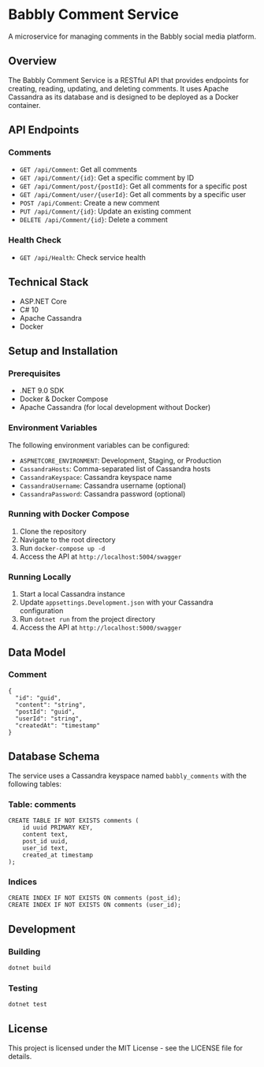 # Babbly Comment Service

A microservice for managing comments in the Babbly social media platform.

## Overview

The Babbly Comment Service is a RESTful API that provides endpoints for creating, reading, updating, and deleting comments. It uses Apache Cassandra as its database and is designed to be deployed as a Docker container.

## API Endpoints

### Comments

- `GET /api/Comment`: Get all comments
- `GET /api/Comment/{id}`: Get a specific comment by ID
- `GET /api/Comment/post/{postId}`: Get all comments for a specific post
- `GET /api/Comment/user/{userId}`: Get all comments by a specific user
- `POST /api/Comment`: Create a new comment
- `PUT /api/Comment/{id}`: Update an existing comment
- `DELETE /api/Comment/{id}`: Delete a comment

### Health Check

- `GET /api/Health`: Check service health

## Technical Stack

- ASP.NET Core
- C# 10
- Apache Cassandra
- Docker

## Setup and Installation

### Prerequisites

- .NET 9.0 SDK
- Docker & Docker Compose
- Apache Cassandra (for local development without Docker)

### Environment Variables

The following environment variables can be configured:

- `ASPNETCORE_ENVIRONMENT`: Development, Staging, or Production
- `CassandraHosts`: Comma-separated list of Cassandra hosts
- `CassandraKeyspace`: Cassandra keyspace name
- `CassandraUsername`: Cassandra username (optional)
- `CassandraPassword`: Cassandra password (optional)

### Running with Docker Compose

1. Clone the repository
2. Navigate to the root directory
3. Run `docker-compose up -d`
4. Access the API at `http://localhost:5004/swagger`

### Running Locally

1. Start a local Cassandra instance
2. Update `appsettings.Development.json` with your Cassandra configuration
3. Run `dotnet run` from the project directory
4. Access the API at `http://localhost:5000/swagger`

## Data Model

### Comment

```
{
  "id": "guid",
  "content": "string",
  "postId": "guid",
  "userId": "string",
  "createdAt": "timestamp"
}
```

## Database Schema

The service uses a Cassandra keyspace named `babbly_comments` with the following tables:

### Table: comments

```cql
CREATE TABLE IF NOT EXISTS comments (
    id uuid PRIMARY KEY,
    content text,
    post_id uuid,
    user_id text,
    created_at timestamp
);
```

### Indices

```cql
CREATE INDEX IF NOT EXISTS ON comments (post_id);
CREATE INDEX IF NOT EXISTS ON comments (user_id);
```

## Development

### Building

```sh
dotnet build
```

### Testing

```sh
dotnet test
```

## License

This project is licensed under the MIT License - see the LICENSE file for details. 
